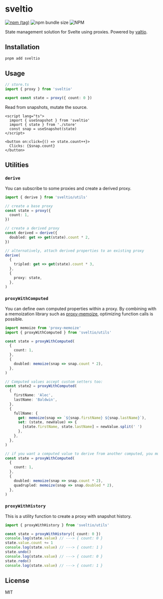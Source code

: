 # sveltio

[![npm (tag)](https://img.shields.io/npm/v/sveltio?style=flat&colorA=000000&colorB=000000)](https://www.npmjs.com/package/sveltio) ![npm bundle size](https://img.shields.io/bundlephobia/minzip/sveltio?style=flat&colorA=000000&colorB=000000) ![NPM](https://img.shields.io/npm/l/sveltio?style=flat&colorA=000000&colorB=000000)

State management solution for Svelte using proxies. Powered by [valtio](https://github.com/pmndrs/valtio).

## Installation

```sh
pnpm add sveltio
```

## Usage

```ts
// store.ts
import { proxy } from 'sveltio'

export const state = proxy({ count: 0 })
```

Read from snapshots, mutate the source.

```svelte
<script lang="ts">
  import { useSnapshot } from 'sveltio'
  import { state } from './store'
  const snap = useSnapshot(state)
</script>

<button on:click={() => state.count++}>
  Clicks: {$snap.count}
</button>
```

## Utilities

### `derive`

You can subscribe to some proxies and create a derived proxy.

```ts
import { derive } from 'sveltio/utils'

// create a base proxy
const state = proxy({
  count: 1,
})

// create a derived proxy
const derived = derive({
  doubled: get => get(state).count * 2,
})

// alternatively, attach derived properties to an existing proxy
derive(
  {
    tripled: get => get(state).count * 3,
  },
  {
    proxy: state,
  },
)
```

### `proxyWithComputed`

You can define own computed properties within a proxy. By combining with a memoization library such as [proxy-memoize](https://github.com/dai-shi/proxy-memoize), optimizing function calls is possible.

```ts
import memoize from 'proxy-memoize'
import { proxyWithComputed } from 'sveltio/utils'

const state = proxyWithComputed(
  {
    count: 1,
  },
  {
    doubled: memoize(snap => snap.count * 2),
  },
)

// Computed values accept custom setters too:
const state2 = proxyWithComputed(
  {
    firstName: 'Alec',
    lastName: 'Baldwin',
  },
  {
    fullName: {
      get: memoize(snap => `${snap.firstName} ${snap.lastName}`),
      set: (state, newValue) => {
        [state.firstName, state.lastName] = newValue.split(' ')
      },
    },
  },
)

// if you want a computed value to derive from another computed, you must declare the dependency first:
const state = proxyWithComputed(
  {
    count: 1,
  },
  {
    doubled: memoize(snap => snap.count * 2),
    quadrupled: memoize(snap => snap.doubled * 2),
  },
)
```

### `proxyWithHistory`

This is a utility function to create a proxy with snapshot history.

```ts
import { proxyWithHistory } from 'sveltio/utils'

const state = proxyWithHistory({ count: 0 })
console.log(state.value) // ---> { count: 0 }
state.value.count += 1
console.log(state.value) // ---> { count: 1 }
state.undo()
console.log(state.value) // ---> { count: 0 }
state.redo()
console.log(state.value) // ---> { count: 1 }
```

## License

MIT
